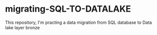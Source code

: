 # migrating-SQL-TO-DATALAKE
This repository, I'm practing a data migration from SQL database to Data lake layer bronze
